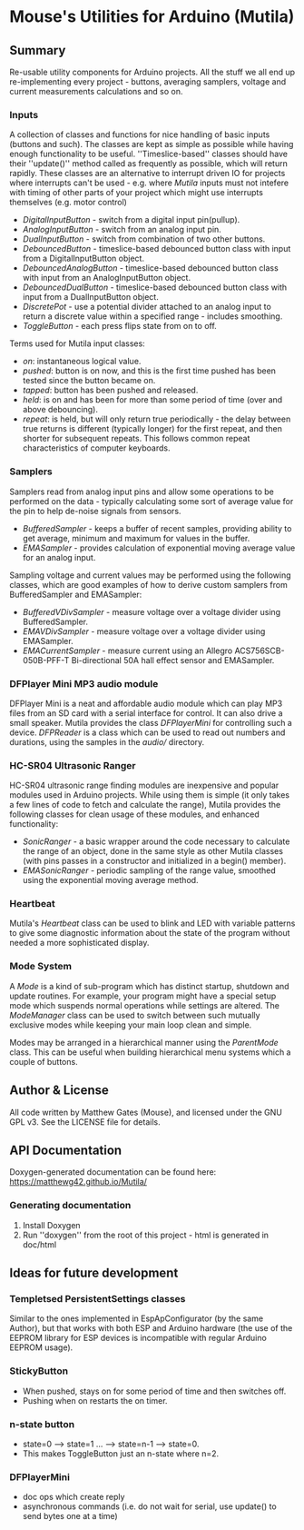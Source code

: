 
# Mouse's Utilities for Arduino (Mutila)

## Summary

Re-usable utility components for Arduino projects. All the stuff we all end up re-implementing every project - buttons, averaging samplers, voltage and current measurements calculations and so on.

### Inputs

A collection of classes and functions for nice handling of basic inputs (buttons and such). The classes are kept as simple as possible while having enough functionality to be useful. ''Timeslice-based'' classes should have their ''update()'' method called as frequently as possible, which will return rapidly. These classes are an alternative to interrupt driven IO for projects where interrupts can't be used - e.g. where *Mutila* inputs must not intefere with timing of other parts of your project which might use interrupts themselves (e.g. motor control)

* *DigitalInputButton* - switch from a digital input pin(pullup).
* *AnalogInputButton* - switch from an analog input pin.
* *DualInputButton* - switch from combination of two other buttons.
* *DebouncedButton* - timeslice-based debounced button class with input from a DigitalInputButton object.
* *DebouncedAnalogButton* - timeslice-based debounced button class with input from an AnalogInputButton object.
* *DebouncedDualButton* - timeslice-based debounced button class with input from a DualInputButton object.
* *DiscretePot* - use a potential divider attached to an analog input to return a discrete value within a specified range - includes smoothing.
* *ToggleButton* - each press flips state from on to off.

Terms used for Mutila input classes:

* *on*: instantaneous logical value.
* *pushed*: button is on now, and this is the first time pushed has been tested since the button became on.
* *tapped*: button has been pushed and released.
* *held*: is on and has been for more than some period of time (over and above debouncing).
* *repeat*: is held, but will only return true periodically - the delay between true returns is different (typically longer) for the first repeat, and then shorter for subsequent repeats. This follows common repeat characteristics of computer keyboards.

### Samplers

Samplers read from analog input pins and allow some operations to be performed on the data - typically calculating some sort of average value for the pin to help de-noise signals from sensors.

* *BufferedSampler* - keeps a buffer of recent samples, providing ability to get average, minimum and maximum for values in the buffer.
* *EMASampler* - provides calculation of exponential moving average value for an analog input.

Sampling voltage and current values may be performed using the following classes, which are good examples of how to derive custom samplers from BufferedSampler and EMASampler:

* *BufferedVDivSampler* - measure voltage over a voltage divider using BufferedSampler.
* *EMAVDivSampler* - measure voltage over a voltage divider using EMASampler.
* *EMACurrentSampler* - measure current using an Allegro ACS756SCB-050B-PFF-T Bi-directional 50A hall effect sensor and EMASampler.

### DFPlayer Mini MP3 audio module

DFPlayer Mini is a neat and affordable audio module which can play MP3 files from an SD card with a serial interface for control. It can also drive a small speaker. Mutila provides the class *DFPlayerMini* for controlling such a device. *DFPReader* is a class which can be used to read out numbers and durations, using the samples in the *audio/* directory.

### HC-SR04 Ultrasonic Ranger

HC-SR04 ultrasonic range finding modules are inexpensive and popular modules used in Arduino projects. While using them is simple (it only takes a few lines of code to fetch and calculate the range), Mutila provides the following classes for clean usage of these modules, and enhanced functionality:

* *SonicRanger* - a basic wrapper around the code necessary to calculate the range of an object, done in the same style as other Mutila classes (with pins passes in a constructor and initialized in a begin() member).
* *EMASonicRanger* - periodic sampling of the range value, smoothed using the exponential moving average method.

### Heartbeat

Mutila's *Heartbeat* class can be used to blink and LED with variable patterns to give some diagnostic information about the state of the program without needed a more sophisticated display.

### Mode System

A *Mode* is a kind of sub-program which has distinct startup, shutdown and update routines.  For example, your program might have a special setup mode which suspends normal operations while settings are altered. The *ModeManager* class can be used to switch between such mutually exclusive modes while keeping your main loop clean and simple. 

Modes may be arranged in a hierarchical manner using the *ParentMode* class. This can be useful when building hierarchical menu systems which a couple of buttons.

## Author & License

All code written by Matthew Gates (Mouse), and licensed under the GNU GPL v3. See the LICENSE file for details.

## API Documentation

Doxygen-generated documentation can be found here: https://matthewg42.github.io/Mutila/

### Generating documentation

1.  Install Doxygen
2.  Run ''doxygen'' from the root of this project - html is generated in doc/html

## Ideas for future development

### Templetsed PersistentSettings classes

Similar to the ones implemented in EspApConfigurator (by the same Author), but that works with both ESP and Arduino hardware (the use of the EEPROM library for ESP devices is incompatible with regular Arduino EEPROM usage).

### StickyButton

* When pushed, stays on for some period of time and then switches off.
* Pushing when on restarts the on timer.

### n-state button

* state=0 --> state=1 ... --> state=n-1 --> state=0.
* This makes ToggleButton just an n-state where n=2.

### DFPlayerMini

* doc ops which create reply
* asynchronous commands (i.e. do not wait for serial, use update() to send bytes one at a time)

